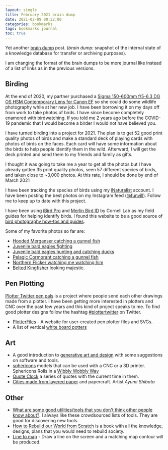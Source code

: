 ```yaml
---
layout: single
title: February 2021 brain dump 
date: 2021-02-09 00:22:00
categories: bookmarks
tags: bookmarks journal
toc: true
---
```

Yet another [brain dump](https://en.wikipedia.org/wiki/Brain_dump) post. (*brain dump:* snapshot of the internal state of a knowledge database for transfer or archiving purposes).

I am changing the format of the brain dumps to be more journal like instead of a list of links as in the previous versions.

## Birding

At the end of 2020, my partner purchased a [Sigma 150-600mm f/5-6.3 DG OS HSM Contemporary Lens for Canon EF](https://www.bhphotovideo.com/c/product/1082154-REG/sigma_150_600mm_f_5_6_3_dg_os.html) so she could do some wildlife photography while at her new job. I have been borrowing it on my days off from work to take photos of birds. I have since become completely enamored with birdwatching. If you told me 2 years ago before the COVID-19 pandemic that I would become a birder I would not have believed you.

I have turned birding into a project for 2021. The plan is to get 52 good print quality photos of birds and make a standard deck of playing cards with photos of birds on the faces. Each card will have some information about the birds to help people identify them in the wild. Afterward, I will get the deck printed and send them to my friends and family as gifts.

I thought it was going to take me a year to get all the photos but I have already gotten 35 print quality photos, seen 57 different species of birds, and taken close to ~3,000 photos. At this rate, I should be done by end of March 2021

I have been tracking the species of birds using my [iNaturalist](https://www.inaturalist.org/observations?place_id=any&user_id=funvill&verifiable=any) account. I have been posting the best photos on my Instagram feed ([@funvill](https://www.instagram.com/funvill/)). Follow me to keep up to date with this project.

I have been using [iBird Pro](https://play.google.com/store/apps/details?id=com.whatbird.pro&hl=en_US&gl=US) and [Merlin Bird ID](https://play.google.com/store/apps/details?id=com.labs.merlinbirdid.app&hl=en_US&gl=US) by Cornell Lab as my field guides for helping identify birds. I found this website to be a good source of [bird photography how-tos and guides](https://www.audubon.org/photography/how-tos).

Some of my favorite photos so far are:
- [Hooded Merganser catching a gunnel fish](https://www.inaturalist.org/observations/69287113)
- [Juvenile bald eagles fighting](https://www.inaturalist.org/observations/69241646)
- [Juvenile bald eagles hunting and catching ducks](https://www.inaturalist.org/observations/69241645)
- [Pelagic Cormorant catching a gunnel fish](https://www.inaturalist.org/observations/69029307)
- [Northern Flicker watching me watching him](https://www.inaturalist.org/observations/69030257)
- [Belted Kingfisher](https://www.inaturalist.org/observations/68526939) looking majestic.

## Pen Plotting
[Plotter Twitter pen pals](https://twitter.com/BoldMachines/status/1354191730640379907) is a project where people send each other drawings made from a plotter. I have been getting more interested in plotters and CNC over the past few years and this kind of project speaks to me. To find good plotter designs follow the hashtag [#plottertwitter](https://twitter.com/hashtag/plottertwitter) on Twitter.

- [PlotterFiles](https://plotterfiles.com/?s=03) - A website for user-created pen plotter files and SVGs.
- A list of vertical [white board potters](https://twitter.com/witnessmenow/status/1297470233574346752)

## Art

- A good introduction to [generative art and design](https://aiartists.org/generative-art-design) with some suggestions on software and tools.
- [sphericons](https://github.com/abw/sphericons) models that can be used with a CNC or a 3D printer.  Sphericons Rolls in a [Wibbly Wobbly Way](https://www.youtube.com/watch?v=SpkDs6oRw_I)
- [Quote Clock](https://literature-clock.glitch.me/) a series of quotes with the current time in them.
- [Cities made from layered paper](https://mymodernmet.com/ayumi-shibata-paper-art/) and papercraft. Artist *Ayumi Shibata*

## Other

- [What are some good utilities/tools that you don't think other people know about?](https://twitter.com/SwiftOnSecurity/status/1312866698941300738). I always like these crowdsourced lists of tools. They are good for discovering new tools.
- [How to Rebuild our World from Scratch](http://the-knowledge.org/en-gb/the-book/) is a book with all the knowledge, designs, plans that you would need to rebuild society.
- [Line to map](https://lines.chromeexperiments.com/) - Draw a line on the screen and a matching map contour will be produced.
